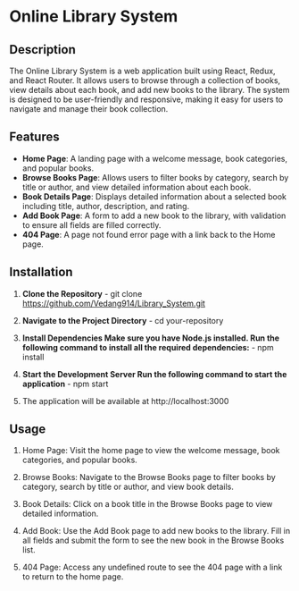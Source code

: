 # Online Library System

## Description
The Online Library System is a web application built using React, Redux, and React Router. It allows users to browse through a collection of books, view details about each book, and add new books to the library. The system is designed to be user-friendly and responsive, making it easy for users to navigate and manage their book collection.

## Features
- **Home Page**: A landing page with a welcome message, book categories, and popular books.
- **Browse Books Page**: Allows users to filter books by category, search by title or author, and view detailed information about each book.
- **Book Details Page**: Displays detailed information about a selected book including title, author, description, and rating.
- **Add Book Page**: A form to add a new book to the library, with validation to ensure all fields are filled correctly.
- **404 Page**: A page not found error page with a link back to the Home page.

## Installation

1. **Clone the Repository** - git clone https://github.com/Vedang914/Library_System.git

2. **Navigate to the Project Directory** - cd your-repository

3. **Install Dependencies Make sure you have Node.js installed. Run the following command to install all the required dependencies:** - npm install

4. **Start the Development Server Run the following command to start the application** - npm start

5. The application will be available at http://localhost:3000

## Usage
1. Home Page: Visit the home page to view the welcome message, book categories, and popular books.

2. Browse Books: Navigate to the Browse Books page to filter books by category, search by title or author, and view book details.

3. Book Details: Click on a book title in the Browse Books page to view detailed information.

4. Add Book: Use the Add Book page to add new books to the library. Fill in all fields and submit the form to see the new book in the Browse Books list.

5. 404 Page: Access any undefined route to see the 404 page with a link to return to the home page.
